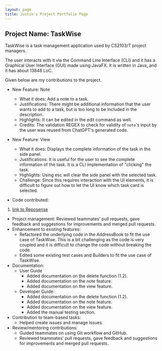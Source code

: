 ```yaml
---
layout: page
title: Justin's Project Portfolio Page
---
```


## Project Name: TaskWise

TaskWise is a task management application used by CS2103/T project managers.

The user interacts with it via the Command Line Interface (CLI) and it has a Graphical User
Interface (GUI) made using JavaFX. It is written in Java, and it has about 13848 LoC.

Given below are my contributions to the project.

* New Feature: Note
    * What it does: Add a note to a task.
    * Justifications: There might be additional information that the user wants to add to a task, but is too long to be included in the description.
    * Highlights: It can be edited in the edit command as well.
    * Credits: The validation REGEX to check for validity of `note`'s input by the user was reused from ChatGPT's
      generated code.
* New Feature: View
    * What it does: Displays the complete information of the task in the side panel.
    * Justifications: It is useful for the user to see the complete information of the task. It is a CLI implementation of "clicking" the task.
    * Highlights: Using esc will clear the side panel with the selected task.
    * Challenge: Since this requires interaction with the UI elements, it is difficult to figure out how to let the UI know which task card is selected.

* Code contributed:

1. [link to Reposense](https://nus-cs2103-ay2324s1.github.io/tp-dashboard/?search=&sort=groupTitle&sortWithin=title&timeframe=commit&mergegroup=&groupSelect=groupByRepos&breakdown=true&checkedFileTypes=docs~functional-code~test-code&since=2023-09-22&tabOpen=true&tabType=authorship&tabAuthor=JCSnap&tabRepo=AY2324S1-CS2103T-T17-1%2Ftp%5Bmaster%5D&authorshipIsMergeGroup=false&authorshipFileTypes=docs~functional-code~test-code&authorshipIsBinaryFileTypeChecked=false&authorshipIsIgnoredFilesChecked=false)

* Project management: Reviewed teammates' pull requests, gave feedback and suggestions for improvements and merged pull
  requests.
* Enhancement to existing features:
    * Refactored the underlying code in the AddressBook to fit the use case of TaskWise. This is a bit challenging as the
      code is very coupled and it is difficult to change the code without breaking the code.
    * Edited some existing test cases and Builders to fit the use case of TaskWise.
* Documentation:
    * User Guide
        * Added documentation on the delete function (1.2).
        * Added documentation on the note feature.
        * Added documentation on the view feature.
    * Developer Guide:
        * Added documentation on the delete function (1.2).
        * Added documentation on the note feature.
        * Added documentation on the view feature.
        * Added the manual testing section.
* Contribution to team-based tasks:
    * Helped create issues and manage issues.
* Review/mentoring contributions:
    * Guided teammates on using Git workflow and GitHub.
    * Reviewed teammates' pull requests, gave feedback and suggestions for improvements and merged pull requests.
